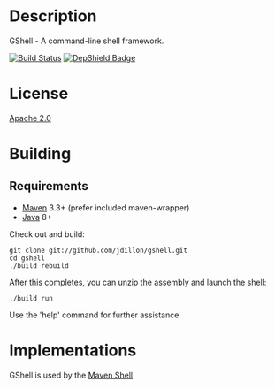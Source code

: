 <!--

    Copyright (c) 2009-present the original author or authors.

    Licensed under the Apache License, Version 2.0 (the "License");
    you may not use this file except in compliance with the License.
    You may obtain a copy of the License at

    http://www.apache.org/licenses/LICENSE-2.0

    Unless required by applicable law or agreed to in writing, software
    distributed under the License is distributed on an "AS IS" BASIS,
    WITHOUT WARRANTIES OR CONDITIONS OF ANY KIND, either express or implied.
    See the License for the specific language governing permissions and
    limitations under the License.

-->
# Description

GShell - A command-line shell framework.

[![Build Status](https://travis-ci.org/jdillon/gshell.svg?branch=master)](https://travis-ci.org/jdillon/gshell)
[![DepShield Badge](https://depshield.sonatype.org/badges/jdillon/gshell/depshield.svg)](https://depshield.github.io)

# License

[Apache 2.0](http://www.apache.org/licenses/LICENSE-2.0.html)

# Building

## Requirements

* [Maven](http://maven.apache.org) 3.3+ (prefer included maven-wrapper)
* [Java](http://java.oracle.com/) 8+

Check out and build:

    git clone git://github.com/jdillon/gshell.git
    cd gshell
    ./build rebuild

After this completes, you can unzip the assembly and launch the shell:

    ./build run

Use the 'help' command for further assistance.

# Implementations

GShell is used by the [Maven Shell](https://github.com/jdillon/mvnsh)
